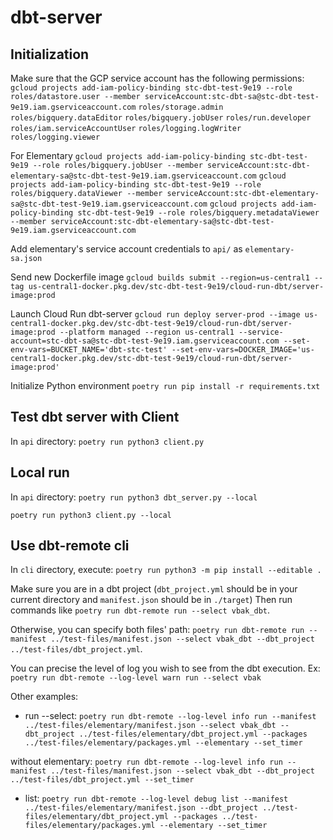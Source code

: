 # dbt-server

## Initialization

Make sure that the GCP service account has the following permissions:
```gcloud projects add-iam-policy-binding stc-dbt-test-9e19 --role roles/datastore.user --member serviceAccount:stc-dbt-sa@stc-dbt-test-9e19.iam.gserviceaccount.com```
```roles/storage.admin```
```roles/bigquery.dataEditor```
```roles/bigquery.jobUser```
```roles/run.developer```
```roles/iam.serviceAccountUser```
```roles/logging.logWriter```
```roles/logging.viewer```

For Elementary
```gcloud projects add-iam-policy-binding stc-dbt-test-9e19 --role roles/bigquery.jobUser --member serviceAccount:stc-dbt-elementary-sa@stc-dbt-test-9e19.iam.gserviceaccount.com```
```gcloud projects add-iam-policy-binding stc-dbt-test-9e19 --role roles/bigquery.dataViewer --member serviceAccount:stc-dbt-elementary-sa@stc-dbt-test-9e19.iam.gserviceaccount.com```
```gcloud projects add-iam-policy-binding stc-dbt-test-9e19 --role roles/bigquery.metadataViewer --member serviceAccount:stc-dbt-elementary-sa@stc-dbt-test-9e19.iam.gserviceaccount.com```

Add elementary's service account credentials to ```api/``` as ```elementary-sa.json```

Send new Dockerfile image
```gcloud builds submit --region=us-central1 --tag us-central1-docker.pkg.dev/stc-dbt-test-9e19/cloud-run-dbt/server-image:prod```

Launch Cloud Run dbt-server
```gcloud run deploy server-prod --image us-central1-docker.pkg.dev/stc-dbt-test-9e19/cloud-run-dbt/server-image:prod --platform managed --region us-central1 --service-account=stc-dbt-sa@stc-dbt-test-9e19.iam.gserviceaccount.com --set-env-vars=BUCKET_NAME='dbt-stc-test' --set-env-vars=DOCKER_IMAGE='us-central1-docker.pkg.dev/stc-dbt-test-9e19/cloud-run-dbt/server-image:prod'```

Initialize Python environment
```poetry run pip install -r requirements.txt```

## Test dbt server with Client

In ```api``` directory:
```poetry run python3 client.py```

## Local run

In ```api``` directory:
```poetry run python3 dbt_server.py --local```

```poetry run python3 client.py --local```

## Use dbt-remote cli

In ```cli``` directory, execute:
```poetry run python3 -m pip install --editable .```

Make sure you are in a dbt project (```dbt_project.yml``` should be in your current directory and ```manifest.json``` should be in ```./target```)
Then run commands like ```poetry run dbt-remote run --select vbak_dbt```.

Otherwise, you can specify both files' path: ```poetry run dbt-remote run --manifest ../test-files/manifest.json --select vbak_dbt --dbt_project ../test-files/dbt_project.yml```.

You can precise the level of log you wish to see from the dbt execution. Ex: 
```poetry run dbt-remote --log-level warn run --select vbak```

Other examples:

- run --select: ```poetry run dbt-remote --log-level info run --manifest ../test-files/elementary/manifest.json --select vbak_dbt --dbt_project ../test-files/elementary/dbt_project.yml --packages ../test-files/elementary/packages.yml --elementary --set_timer```

without elementary: ```poetry run dbt-remote --log-level info run --manifest ../test-files/manifest.json --select vbak_dbt --dbt_project ../test-files/dbt_project.yml --set_timer```

- list: ```poetry run dbt-remote --log-level debug list --manifest ../test-files/elementary/manifest.json --dbt_project ../test-files/elementary/dbt_project.yml --packages ../test-files/elementary/packages.yml --elementary --set_timer```
